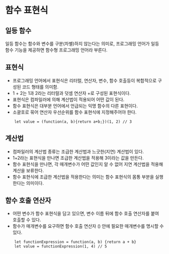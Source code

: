 # 함수 표현식

## 일등 함수
<p>일등 함수는 함수와 변수를 구분(차별)하지 않는다는 의미로, 프로그래밍 언어가 일등 함수 기능을 제공하면 함수형 프로그래밍 언어라 부른다.</p>


## 표현식
- 프로그래밍 언어에서 표현식은 리터럴, 연산자, 변수, 함수 호출등이 복합적으로 구성된 코드 형태를 의미함.
- 1 + 2는 1과 2라는 리터럴과 덧셈 연산자 +로 구성된 표현식이다.
- 표현식은 컴파일러에 의해 계산법이 적용되어 어떤 값이 된다.
- 함수 표현식은 대부분 언어에서 언급되는 익명 함수의 다른 표현이다.
- 소괄호로 묶어 연산자 우선순위를 함수 표현식에 지정해주어야 한다.

```TS
    let value = (function(a, b){return a+b;})(1, 2) // 3
```

## 계산법
- 컴파일러의 계산법 종류는 조급한 계산법과 느긋한(지연) 계산법이 있다.
- 1+2라는 표현식을 만나면 조급한 계산법을 적용해 3이라는 값을 만든다.
- 함수 표현식을 만나면, 각 매개변수가 어떤 값인지 알 수 없어 지연 계산법을 적용해 계산을 보류한다.
- 함수 표현식에 조급한 계산법을 적용한다는 의미는 함수 표현식의 몸통 부분을 실행한다는 의미이다.

## 함수 호출 연산자
- 어떤 변수가 함수 표현식을 담고 있으면, 변수 이름 뒤에 함수 호출 연산자를 붙여 호출할 수 있다.
- 함수가 매개변수를 요구하면 함수 호출 연산자 () 안에 필요한 매개변수를 명시할 수 있다.

```TS
    let functionExpression = function(a, b) {return a + b}
    let value = functionExpression(1, 4) // 5
```
 